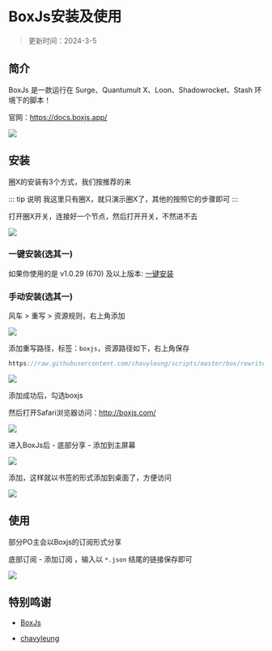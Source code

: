 # BoxJs安装及使用

> 更新时间：2024-3-5

## 简介

BoxJs 是一款运行在 Surge、Quantumult X、Loon、Shadowrocket、Stash 环境下的脚本！


官网：https://docs.boxjs.app/


![](/boxjs/boxjs-01.png)


## 安装


圈X的安装有3个方式，我们按推荐的来

::: tip 说明
我这里只有圈X，就只演示圈X了，其他的按照它的步骤即可
:::


打开圈X开关，连接好一个节点，然后打开开关，不然进不去

![](/boxjs/boxjs-02.png)





### 一键安装(选其一)

如果你使用的是 v1.0.29 (670) 及以上版本: [一键安装](https://api.boxjs.app/quanx-install)


### 手动安装(选其一)

风车 > 重写 > 资源规则，右上角添加

![](/boxjs/boxjs-03.png)

添加重写路径，标签：`boxjs`，资源路径如下，右上角保存

```js
https://raw.githubusercontent.com/chavyleung/scripts/master/box/rewrite/boxjs.rewrite.quanx.conf
```

![](/boxjs/boxjs-04.png)

添加成功后，勾选boxjs

然后打开Safari浏览器访问：http://boxjs.com/

![](/boxjs/boxjs-05.png)


进入BoxJs后 - 底部分享 - 添加到主屏幕

![](/boxjs/boxjs-06.png)

添加，这样就以书签的形式添加到桌面了，方便访问

![](/boxjs/boxjs-07.png)


## 使用

部分PO主会以Boxjs的订阅形式分享

底部订阅 - 添加订阅 ，输入以 `*.json` 结尾的链接保存即可

![](/boxjs/boxjs-08.png)


## 特别鸣谢


* [BoxJs](https://docs.boxjs.app/)

* [chavyleung](https://github.com/chavyleung/scripts)

